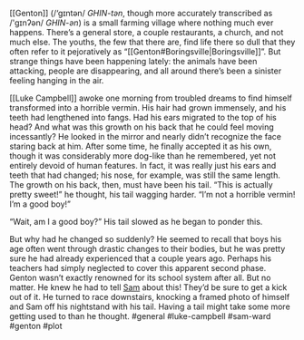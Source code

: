 [[Genton]] (/‘gɪntən/ *GHIN-tən*, though more accurately transcribed as /'gɪnʔən/ *GHIN-ən*) is a small farming village where nothing much ever happens. There’s a general store, a couple restaurants, a church, and not much else. The youths, the few that there are, find life there so dull that they often refer to it pejoratively as “[[Genton#Boringsville|Boringsville]]”. But strange things have been happening lately: the animals have been attacking, people are disappearing, and all around there’s been a sinister feeling hanging in the air.

[[Luke Campbell]] awoke one morning from troubled dreams to find himself transformed into a horrible vermin. His hair had grown immensely, and his teeth had lengthened into fangs. Had his ears migrated to the top of his head? And what was this growth on his back that he could feel moving incessantly? He looked in the mirror and nearly didn’t recognize the face staring back at him. After some time, he finally accepted it as his own, though it was considerably more dog-like than he remembered, yet not entirely devoid of human features. In fact, it was really just his ears and teeth that had changed; his nose, for example, was still the same length. The growth on his back, then, must have been his tail. “This is actually pretty sweet!” he thought, his tail wagging harder. “I’m not a horrible vermin! I’m a good boy!”

“Wait, am I a good boy?” His tail slowed as he began to ponder this.

But why had he changed so suddenly? He seemed to recall that boys his age often went through drastic changes to their bodies, but he was pretty sure he had already experienced that a couple years ago. Perhaps his teachers had simply neglected to cover this apparent second phase. Genton wasn’t exactly renowned for its school system after all. But no matter. He knew he had to tell [Sam](Sam%20Ward.md) about this! They’d be sure to get a kick out of it. He turned to race downstairs, knocking a framed photo of himself and Sam off his nightstand with his tail. Having a tail might take some more getting used to than he thought.
#general #luke-campbell #sam-ward #genton #plot 
